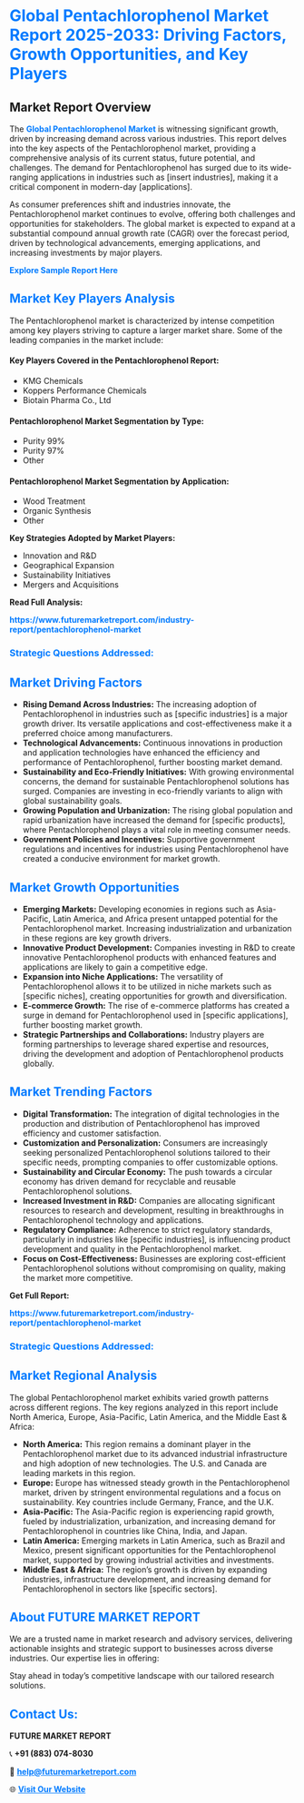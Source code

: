 <h1 style="color: #007BFF;">Global Pentachlorophenol Market Report 2025-2033: Driving Factors, Growth Opportunities, and Key Players</h1>

<section id="overview">
<h2>Market Report Overview</h2>
<p>The <a href="https://www.futuremarketreport.com/industry-report/pentachlorophenol-market" style="color: #007BFF; text-decoration: none;"><strong>Global Pentachlorophenol Market</strong></a> is witnessing significant growth, driven by increasing demand across various industries. This report delves into the key aspects of the Pentachlorophenol market, providing a comprehensive analysis of its current status, future potential, and challenges. The demand for Pentachlorophenol has surged due to its wide-ranging applications in industries such as [insert industries], making it a critical component in modern-day [applications].</p>
<p>As consumer preferences shift and industries innovate, the Pentachlorophenol market continues to evolve, offering both challenges and opportunities for stakeholders. The global market is expected to expand at a substantial compound annual growth rate (CAGR) over the forecast period, driven by technological advancements, emerging applications, and increasing investments by major players.</p>
</section>

<section id="overview">
<p><a href="https://www.futuremarketreport.com/request-sample/reportId=87654" style="color: #007BFF; text-decoration: none;"><strong>Explore Sample Report Here</strong></a></p>
</section>

<section id="key-players">
<h2 style="color: #007BFF;">Market Key Players Analysis</h2>
<p>The Pentachlorophenol market is characterized by intense competition among key players striving to capture a larger market share. Some of the leading companies in the market include:</p>
<h4>Key Players Covered in the Pentachlorophenol Report:</h4>
<ul><li>KMG Chemicals</li><li>Koppers Performance Chemicals</li><li>Biotain Pharma Co., Ltd</li></ul>
<h4>Pentachlorophenol Market Segmentation by Type:</h4>
<ul><li>Purity 99%</li><li>Purity 97%</li><li>Other</li></ul>

<h4>Pentachlorophenol Market Segmentation by Application:</h4>
<ul><li>Wood Treatment</li><li>Organic Synthesis</li><li>Other</li></ul>
<p><strong>Key Strategies Adopted by Market Players:</strong></p>
<ul>
<li>Innovation and R&D</li>
<li>Geographical Expansion</li>
<li>Sustainability Initiatives</li>
<li>Mergers and Acquisitions</li>
</ul>
</section>

<section>
<p><strong>Read Full Analysis: </strong></p><a href="https://www.futuremarketreport.com/industry-report/pentachlorophenol-market" style="color: #007BFF; text-decoration: none;"><strong>https://www.futuremarketreport.com/industry-report/pentachlorophenol-market</strong></a>
<h3 style="color: #007BFF;">Strategic Questions Addressed:</h3>
</section>

<section id="driving-factors">
<h2 style="color: #007BFF;">Market Driving Factors</h2>
<ul>
<li><strong>Rising Demand Across Industries:</strong> The increasing adoption of Pentachlorophenol in industries such as [specific industries] is a major growth driver. Its versatile applications and cost-effectiveness make it a preferred choice among manufacturers.</li>
<li><strong>Technological Advancements:</strong> Continuous innovations in production and application technologies have enhanced the efficiency and performance of Pentachlorophenol, further boosting market demand.</li>
<li><strong>Sustainability and Eco-Friendly Initiatives:</strong> With growing environmental concerns, the demand for sustainable Pentachlorophenol solutions has surged. Companies are investing in eco-friendly variants to align with global sustainability goals.</li>
<li><strong>Growing Population and Urbanization:</strong> The rising global population and rapid urbanization have increased the demand for [specific products], where Pentachlorophenol plays a vital role in meeting consumer needs.</li>
<li><strong>Government Policies and Incentives:</strong> Supportive government regulations and incentives for industries using Pentachlorophenol have created a conducive environment for market growth.</li>
</ul>
</section>

<section id="growth-opportunities">
<h2 style="color: #007BFF;">Market Growth Opportunities</h2>
<ul>
<li><strong>Emerging Markets:</strong> Developing economies in regions such as Asia-Pacific, Latin America, and Africa present untapped potential for the Pentachlorophenol market. Increasing industrialization and urbanization in these regions are key growth drivers.</li>
<li><strong>Innovative Product Development:</strong> Companies investing in R&D to create innovative Pentachlorophenol products with enhanced features and applications are likely to gain a competitive edge.</li>
<li><strong>Expansion into Niche Applications:</strong> The versatility of Pentachlorophenol allows it to be utilized in niche markets such as [specific niches], creating opportunities for growth and diversification.</li>
<li><strong>E-commerce Growth:</strong> The rise of e-commerce platforms has created a surge in demand for Pentachlorophenol used in [specific applications], further boosting market growth.</li>
<li><strong>Strategic Partnerships and Collaborations:</strong> Industry players are forming partnerships to leverage shared expertise and resources, driving the development and adoption of Pentachlorophenol products globally.</li>
</ul>
</section>

<section id="trending-factors">
<h2 style="color: #007BFF;">Market Trending Factors</h2>
<ul>
<li><strong>Digital Transformation:</strong> The integration of digital technologies in the production and distribution of Pentachlorophenol has improved efficiency and customer satisfaction.</li>
<li><strong>Customization and Personalization:</strong> Consumers are increasingly seeking personalized Pentachlorophenol solutions tailored to their specific needs, prompting companies to offer customizable options.</li>
<li><strong>Sustainability and Circular Economy:</strong> The push towards a circular economy has driven demand for recyclable and reusable Pentachlorophenol solutions.</li>
<li><strong>Increased Investment in R&D:</strong> Companies are allocating significant resources to research and development, resulting in breakthroughs in Pentachlorophenol technology and applications.</li>
<li><strong>Regulatory Compliance:</strong> Adherence to strict regulatory standards, particularly in industries like [specific industries], is influencing product development and quality in the Pentachlorophenol market.</li>
<li><strong>Focus on Cost-Effectiveness:</strong> Businesses are exploring cost-efficient Pentachlorophenol solutions without compromising on quality, making the market more competitive.</li>
</ul>
</section>

<section>
<p><strong>Get Full Report: </strong></p><a href="https://www.futuremarketreport.com/industry-report/pentachlorophenol-market" style="color: #007BFF; text-decoration: none;"><strong>https://www.futuremarketreport.com/industry-report/pentachlorophenol-market</strong></a>
<h3 style="color: #007BFF;">Strategic Questions Addressed:</h3>
</section>


<section id="regional-analysis">
<h2 style="color: #007BFF;">Market Regional Analysis</h2>
<p>The global Pentachlorophenol market exhibits varied growth patterns across different regions. The key regions analyzed in this report include North America, Europe, Asia-Pacific, Latin America, and the Middle East & Africa:</p>
<ul>
<li><strong>North America:</strong> This region remains a dominant player in the Pentachlorophenol market due to its advanced industrial infrastructure and high adoption of new technologies. The U.S. and Canada are leading markets in this region.</li>
<li><strong>Europe:</strong> Europe has witnessed steady growth in the Pentachlorophenol market, driven by stringent environmental regulations and a focus on sustainability. Key countries include Germany, France, and the U.K.</li>
<li><strong>Asia-Pacific:</strong> The Asia-Pacific region is experiencing rapid growth, fueled by industrialization, urbanization, and increasing demand for Pentachlorophenol in countries like China, India, and Japan.</li>
<li><strong>Latin America:</strong> Emerging markets in Latin America, such as Brazil and Mexico, present significant opportunities for the Pentachlorophenol market, supported by growing industrial activities and investments.</li>
<li><strong>Middle East & Africa:</strong> The region’s growth is driven by expanding industries, infrastructure development, and increasing demand for Pentachlorophenol in sectors like [specific sectors].</li>
</ul>
</section>

<footer>
<h2 style="color: #007BFF;">About FUTURE MARKET REPORT</h2>
<p>We are a trusted name in market research and advisory services, delivering actionable insights and strategic support to businesses across diverse industries. Our expertise lies in offering:</p>

<p>Stay ahead in today’s competitive landscape with our tailored research solutions.</p>

<h2 style="color: #007BFF;">Contact Us:</h2>
<p><strong>FUTURE MARKET REPORT</strong></p>
<p>📞 <strong>+91 (883) 074-8030</strong></p>
<p>📧 <strong><a href="mailto:help@futuremarketreport.com" style="color: #007BFF;">help@futuremarketreport.com</a></strong></p>
<p>🌐 <strong><a href="https://www.futuremarketreport.com/" style="color: #007BFF;">Visit Our Website</a></strong></p>
</footer>